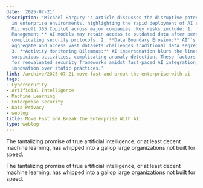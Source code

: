 ```yaml
---
date: '2025-07-21'
description: 'Michael Bargury''s article discusses the disruptive potential of AI
  in enterprise environments, highlighting the rapid deployment of AI solutions like
  Microsoft 365 Copilot across major companies. Key risks include: 1. **Permission
  Management:** AI models may retain access to outdated data after personnel changes,
  complicating security protocols. 2. **Data Boundary Erosion:** AI''s ability to
  aggregate and access vast datasets challenges traditional data segregation principles.
  3. **Activity Monitoring Dilemmas:** AI impersonation blurs the lines for monitoring
  suspicious activities, complicating anomaly detection. These factors signal a need
  for reevaluated security frameworks amidst fast-paced AI integration, emphasizing
  innovation over static practices.'
link: /archive/2025-07-21-move-fast-and-break-the-enterprise-with-ai
tags:
- Cybersecurity
- Artificial Intelligence
- Machine Learning
- Enterprise Security
- Data Privacy
- weblog
title: Move Fast and Break the Enterprise With AI
type: weblog
---
```


The tantalizing promise of true artificial intelligence, or at least decent machine learning, has whipped into a gallop large organizations not built for speed.

The tantalizing promise of true artificial intelligence, or at least decent machine learning, has whipped into a gallop large organizations not built for speed.

